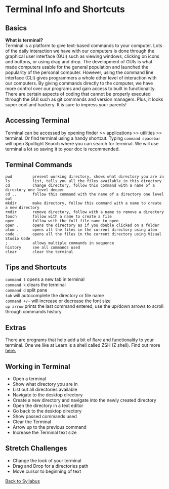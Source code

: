 # Terminal Info and Shortcuts

## Basics
**What is terminal?**  
Terminal is a platform to give text-based commands to your computer. Lots of the daily interaction we have with our computers is done through the graphical user interface (GUI) such as viewing windows, clicking on icons and buttons, or using drag and drop. The development of GUIs is what made computers usable for the general population and launched the popularity of the personal computer. However, using the command line interface (CLI) gives programmers a whole other level of interaction with our computers. By giving commands directly to the computer, we have more control over our programs and gain access to built in functionality. There are certain aspects of coding that cannot be properly executed through the GUI such as git commands and version managers. Plus, it looks super cool and hackery. It is sure to impress your parents!

## Accessing Terminal
Terminal can be accessed by opening finder >> applications >> utilities >> terminal. Or find terminal using a handy shortcut. Typing `command spacebar` will open Spotlight Search where you can search for terminal. We will use terminal a lot so saving it to your doc is recommended.


## Terminal Commands
```
pwd         present working directory, shows what directory you are in
ls          list, tells you all the files available in this directory
cd          change directory, follow this command with a name of a directory one level deeper
cd ..       follow this command with the name of a directory one level out
mkdir       make directory, follow this command with a name to create a new directory
rmdir       remove directory, follow with a name to remove a directory
touch       follow with a name to create a file
open        follow with the full file name to open
open .      opens the directory as if you double clicked on a folder
atom .      opens all the files in the current directory using atom
code .      opens all the files in the current directory using Visual Studio Code
;           allows multiple commands in sequence
history     see all commands used
clear       clear the terminal
```

## Tips and Shortcuts
`command t` opens a new tab in terminal  
`command k` clears the terminal  
`command d` split pane  
`tab` will autocomplete the directory or file name  
`command +/-` will increase or decrease the font size  
`up arrow` prints the last command entered, use the up/down arrows to scroll through commands history  


## Extras
There are programs that help add a bit of flare and functionality to your terminal. One we like at Learn is a shell called ZSH (Z shell). Find out more <a href="https://github.com/robbyrussell/oh-my-zsh/wiki/Installing-ZSH" target="_blank">here.</a>


## Working in Terminal

- Open a terminal
- Show what directory you are in
- List out all directories available
- Navigate to the desktop directory
- Create a new directory and navigate into the newly created directory
- Open the directory in a text editor
- Go back to the desktop directory
- Show passed commands used
- Clear the Terminal
- Arrow up to the previous command
- Increase the Terminal text size

## Stretch Challenges
- Change the look of your terminal
- Drag and Drop for a directories path
- Move cursor to beginning of text


[ Back to Syllabus ](../README.md#programming-tools)
